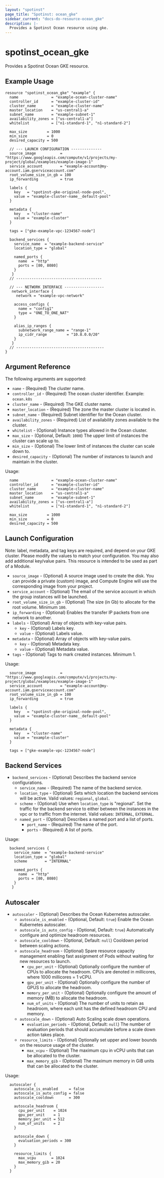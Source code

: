 ```yaml
---
layout: "spotinst"
page_title: "Spotinst: ocean_gke"
sidebar_current: "docs-do-resource-ocean_gke"
description: |-
  Provides a Spotinst Ocean resource using gke.
---
```


# spotinst\_ocean\_gke

Provides a Spotinst Ocean GKE resource.

## Example Usage

```hcl
resource "spotinst_ocean_gke" "example" {
  name               = "example-ocean-cluster-name"
  controller_id      = "example-cluster-id"
  cluster_name       = "example-cluster-name"
  master_location    = "us-central1-a"
  subnet_name        = "example-subnet-1"
  availability_zones = ["us-central1-a"]
  whitelist          = ["n1-standard-1", "n1-standard-2"]
  
  max_size         = 1000
  min_size         = 0
  desired_capacity = 500
 
  // --- LAUNCH CONFIGURATION --------------
  source_image           = "https://www.googleapis.com/compute/v1/projects/my-project/global/examples/example-image-1"
  service_account        = "example-account@my-account.iam.gserviceaccount.com"
  root_volume_size_in_gb = 100
  ip_forwarding          = true
 
  labels {
    key   = "spotinst-gke-original-node-pool",
    value = "example-cluster-name__default-pool"
  }
 
  metadata {
    key   = "cluster-name"
    value = "example-cluster"
  }
 
  tags = ["gke-example-vpc-1234567-node"]
 
  backend_services {
    service_name  = "example-backend-service"
    location_type = "global"
    
    named_ports {
      name  = "http"
      ports = [80, 8080]
    }
   }
  // ---------------------------------------
 
  // --- NETWORK INTERFACE ------------------
   network_interface {
     network = "example-vpc-network"
 
    access_configs {
      name = "config1"
      type = "ONE_TO_ONE_NAT"
    }
 
    alias_ip_ranges {
      subnetwork_range_name = "range-1"
      ip_cidr_range         = "10.8.0.0/20"
    }
   }
  // ----------------------------------------
}
```

## Argument Reference

The following arguments are supported:

* `name` - (Required) The cluster name.
* `controller_id` - (Required) The ocean cluster identifier. Example: `ocean.k8s`
* `cluster_name` - (Required) The GKE cluster name.
* `master_location` - (Required) The zone the master cluster is located in. 
* `subnet_name` - (Required) Subnet identifier for the Ocean cluster.
* `availability_zones` - (Required) List of availability zones available to the cluster.
* `whitelist` - (Optional) Instance types allowed in the Ocean cluster.
* `max_size` - (Optional, Default: `1000`) The upper limit of instances the cluster can scale up to.
* `min_size` - (Optional) The lower limit of instances the cluster can scale down to.
* `desired_capacity` - (Optional) The number of instances to launch and maintain in the cluster.

Usage:

```hcl
  name               = "example-ocean-cluster-name"
  controller_id      = "example-cluster-id"
  cluster_name       = "example-cluster-name"
  master_location    = "us-central1-a"
  subnet_name        = "example-subnet-1"
  availability_zones = ["us-central1-a"]
  whitelist          = ["n1-standard-1", "n1-standard-2"]
  
  max_size         = 1000
  min_size         = 0
  desired_capacity = 500
```

<a id="launch-configuration"></a>
## Launch Configuration
Note: label, metadata, and tag keys are required, and depend on your GKE cluster. Please modify the values to match your configuration. You may also add additional key/value pairs. This resource is intended to be
used as part of a Module.

* `source_image` - (Optional) A source image used to create the disk. You can provide a private (custom) image, and Compute Engine will use the corresponding image from your project.
* `service_account` - (Optional) The email of the service account in which the group instances will be launched.
* `root_volume_size_in_gb` - (Optional) The size (in Gb) to allocate for the root volume. Minimum `100`.
* `ip_forwarding` - (Optional) Enables the transfer IP packets from one network to another.
* `labels` - (Optional) Array of objects with key-value pairs.
    * `key` - (Optional) Labels key.
    * `value` - (Optional) Labels value.
* `metadata` - (Optional) Array of objects with key-value pairs.
    * `key` - (Optional) Metadata key.
    * `value` - (Optional) Metadata value.
* `tags` - (Optional) Tags to mark created instances. Minimum 1.

Usage:

```hcl
  source_image           = "https://www.googleapis.com/compute/v1/projects/my-project/global/examples/example-image-1"
  service_account        = "example-account@my-account.iam.gserviceaccount.com"
  root_volume_size_in_gb = 100
  ip_forwarding          = true
 
  labels {
    key   = "spotinst-gke-original-node-pool",
    value = "example-cluster-name__default-pool"
  }
 
  metadata {
    key   = "cluster-name"
    value = "example-cluster"
  }
 
  tags = ["gke-example-vpc-1234567-node"]
```

<a id="backend-services"></a>
## Backend Services

* `backend_services` - (Optional) Describes the backend service configurations.
    * `service_name` - (Required) The name of the backend service.
    * `location_type` - (Optional) Sets which location the backend services will be active. Valid values: `regional`, `global`.
    * `scheme` - (Optional) Use when `location_type` is "regional". Set the traffic for the backend service to either between the instances in the vpc or to traffic from the internet. Valid values: `INTERNAL`, `EXTERNAL`.
    * `named_port` - (Optional) Describes a named port and a list of ports.
        * `port_name` - (Required) The name of the port.
        * `ports` - (Required) A list of ports.

Usage:
        
```hcl
  backend_services {
    service_name  = "example-backend-service"
    location_type = "global"
    scheme        = "INTERNAL"
    
    named_ports {
      name  = "http"
      ports = [80, 8080]
    }
   }
```

<a id="autoscaler"></a>
## Autoscaler

* `autoscaler` - (Optional) Describes the Ocean Kubernetes autoscaler.
    * `autoscale_is_enabled` - (Optional, Default: `true`) Enable the Ocean Kubernetes autoscaler.
    * `autoscale_is_auto_config` - (Optional, Default: `true`) Automatically configure and optimize headroom resources.
    * `autoscale_cooldown` - (Optional, Default: `null`) Cooldown period between scaling actions.
    * `autoscale_headroom` - (Optional) Spare resource capacity management enabling fast assignment of Pods without waiting for new resources to launch.
        * `cpu_per_unit` - (Optional) Optionally configure the number of CPUs to allocate the headroom. CPUs are denoted in millicores, where 1000 millicores = 1 vCPU.
        * `gpu_per_unit` - (Optional) Optionally configure the number of GPUS to allocate the headroom.
        * `memory_per_unit` - (Optional) Optionally configure the amount of memory (MB) to allocate the headroom.
        * `num_of_units` - (Optional) The number of units to retain as headroom, where each unit has the defined headroom CPU and memory.
    * `autoscale_down` - (Optional) Auto Scaling scale down operations.
        * `evaluation_periods` - (Optional, Default: `null`) The number of evaluation periods that should accumulate before a scale down action takes place.
    * `resource_limits` - (Optional) Optionally set upper and lower bounds on the resource usage of the cluster.
        * `max_vcpu` - (Optional) The maximum cpu in vCPU units that can be allocated to the cluster.
        * `max_memory_gib` - (Optional) The maximum memory in GiB units that can be allocated to the cluster.

Usage:

```hcl
  autoscaler {
    autoscale_is_enabled     = false
    autoscale_is_auto_config = false
    autoscale_cooldown       = 300

    autoscale_headroom {
      cpu_per_unit    = 1024
      gpu_per_unit    = 1
      memory_per_unit = 512
      num_of_units    = 2
    }

    autoscale_down {
      evaluation_periods = 300
    }

    resource_limits {
      max_vcpu       = 1024
      max_memory_gib = 20
    }
  }
```
